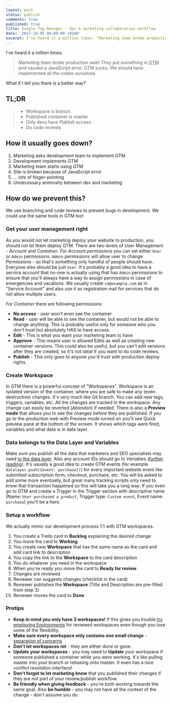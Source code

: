 ```yaml
---
layout: post
status: publish
comments: true
published: true
title: Google Tag Manager - dev & marketing collaboration workflow
date: '2017-10-05 00:00:00 +0200'
excerpt: I've heard it a million times. "Marketing team broke production web! They put something in Google Tag Manager and caused a JavaScript error. GTM sucks. We should have implemented all the codes ourselves." What if I tell you there is a better way?
---
```


I've heard it a million times. 

> Marketing team broke production web! They put something in <abbr title="Google Tag Manager">GTM</abbr> and caused a JavaScript error. GTM sucks. We should have implemented all the codes ourselves. 

What if I tell you there is a better way?

## TL;DR

> * Workspace is branch. 
> * Published container is master. 
> * Only devs have *Publish* access. 
> * Do code reviews

## How it usually goes down? 

1. Marketing asks development team to implement GTM
2. Development implements GTM
3. Marketing team starts using GTM
4. Site is broken because of JavaScript error
5. ... lots of finger-pointing
6. Unnecessary animosity between dev and marketing

## How do we prevent this?

We use branching and code reviews to prevent bugs in development. We could use the same tools in GTM too! 

### Get your user management right

As you would not let marketing deploy your website to production, you should not let them deploy GTM. There are two levels of User Management - *Account* and *Container*. For *Account permissions* you can set either `User` or `Admin` permissions. `Admin` permissions will allow user to change *Permissions* - so that's something only handful of people should have. Everyone else should be just `User`. It's probably a good idea to have a service account that no-one is actually using that has `Admin` permissions to ensure that you'll always have a way to assign permissions in case of emergencies and vacations. We usually create `sa@example.com` as in "Service Account" and also use it as registration mail for services that do not allow multiple users.  

For *Container* there are following permissions:

* **No access** - user won't even see the container
* **Read** - user will be able to see the container, but would not be able to change anything. This is probably useful only for someone who you don't trust but absolutely HAS to have access.  
* **Edit** - This is what you want your marketing team to have
* **Approve** - This means user is allowed Edits as well as creating new container versions. This could also be useful, but you can't edit versions after they are created, so it's not ideal if you want to do code reviews. 
* **Publish** - This only goes to anyone you'd trust with production deploy rights. 

### Create Workspace

In GTM there is a powerful concept of "Workspaces". Workspace is an isolated version of the container, where you are safe to make any (even destructive) changes. It's very much like Git branch. You can add new tags, triggers, variables, etc. All the changes are tracked in the workspace. Any change can easily be reverted (*Abandon*) if needed. There is also a **Preview mode** that allows you to see the changes before they are published. If you go to the production web with Preview mode turned on you'll see Quick preview pane at the bottom of the screen. It shows which tags were fired, variables and what data is in data layer. 

### Data belongs to the Data Layer and Variables

Make sure you publish all the data that marketers and SEO specialists may need [to the data layer](https://developers.google.com/tag-manager/devguide#adding-data-layer-variables-to-a-page). Also any account IDs should go to *Variables* ([further reading](https://www.simoahava.com/analytics/variable-guide-google-tag-manager/)). It's usually a good idea to create GTM events (for example `datalayer.push({event: purchase})`) for every important website event like submitted subscription form, checkout, purchase, etc. You will be asked to add some more eventually, but great many tracking scripts only need to know that transaction happened so this will take you a long way. If you even go to GTM and create a Trigger in the Trigger section with descriptive name (Name: `User purchased a product`, Trigger type: `Custom event`, Event name: `purchase`) you'll be a hero. 

### Setup a workflow 

We actually mimic our development process 1:1 with GTM workspaces. 

1. You create a Trello card in **Backlog** explaining the desired change
2. You move the card to **Working**
3. You create new **Workspace** that has the same name as the card and add card link to description
4. You copy the link to the **Workspace** to the card description
5. You do whatever you need in the workspace
6. When you're ready you move the card to **Ready for review**
7. Changes are reviewed
8. Reviewer can suggests changes (checklist in the card)
9. Reviewer publishes the **Workspace** (Title and Description are pre-filled from step 3)
10. Reviewer moves the card to **Done**  

### Protips 

* **Keep in mind you only have 3 workspaces!** If this gives you trouble [try employing Environments](https://support.google.com/tagmanager/answer/6311518?hl=en) for reviewed workspaces even though you lose some of the flexibility. 
* **Make sure every workspace only contains one small change** - [separation of concerns](https://en.wikipedia.org/wiki/Separation_of_concerns#Originh)
* **Don't let workspaces rot** - they are either done or gone.
* **Update your workspaces** - you may need to **Update** your workspace if someone published a container while you were working. It's like pulling master into your branch or rebasing onto master. It even has a nice conflict resolution interface!
* **Don't forget to let marketing know** that you published their changes if they are not part of your review/publish workflow. 
* **Be friendly when giving feedback** - you're both working towards the same goal. Also **be humble** - you may not have all the context of the change - don't assume you do. 
